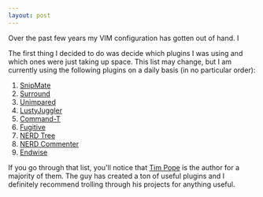 ```yaml
---
layout: post
---
```


Over the past few years my VIM configuration has gotten out of hand. I

The first thing I decided to do was decide which plugins I was using and
which ones were just taking up space. This list may change, but I am
currently using the following plugins on a daily basis (in no particular
order):

1. [SnipMate](https://github.com/msanders/snipmate.vim)
2. [Surround](https://github.com/tpope/vim-surround)
3. [Unimpared](https://github.com/tpope/vim-unimpaired)
4. [LustyJuggler](https://github.com/sjbach/lusty)
5. [Command-T](http://www.vim.org/scripts/script.php?script_id=3025)
6. [Fugitive](https://github.com/tpope/vim-fugitive)
7. [NERD Tree](https://github.com/scrooloose/nerdtree)
8. [NERD Commenter](https://github.com/scrooloose/nerdcommenter)
9. [Endwise](https://github.com/tpope/vim-endwise)

If you go through that list, you'll notice that [Tim Pope](https://github.com/tpope) is the author
for a majority of them. The guy has created a ton of useful plugins and
I definitely recommend trolling through his projects for anything useful.
